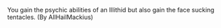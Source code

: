 You gain the psychic abilities of an Illithid but also gain the face sucking tentacles. (By AllHailMackius)